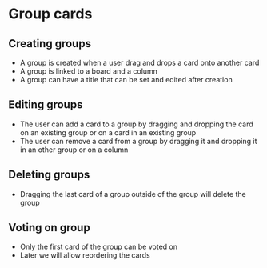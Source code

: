 # Group cards

## Creating groups

- A group is created when a user drag and drops a card onto another card
- A group is linked to a board and a column
- A group can have a title that can be set and edited after creation

## Editing groups

- The user can add a card to a group by dragging and dropping the card
  on an existing group or on a card in an existing group
- The user can remove a card from a group by dragging it and dropping it
  in an other group or on a column

## Deleting groups

- Dragging the last card of a group outside of the group will delete the group

## Voting on group

- Only the first card of the group can be voted on
- Later we will allow reordering the cards
